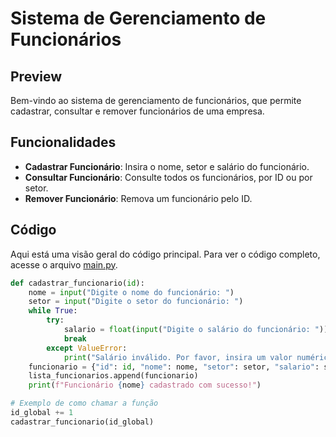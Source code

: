 # Sistema de Gerenciamento de Funcionários

## Preview
Bem-vindo ao sistema de gerenciamento de funcionários, que permite cadastrar, consultar e remover funcionários de uma empresa.

## Funcionalidades
- **Cadastrar Funcionário**: Insira o nome, setor e salário do funcionário.
- **Consultar Funcionário**: Consulte todos os funcionários, por ID ou por setor.
- **Remover Funcionário**: Remova um funcionário pelo ID.

## Código
Aqui está uma visão geral do código principal. Para ver o código completo, acesse o arquivo [main.py](https://github.com/Vitor-Luna/Sistema-Gerenciamento-Funcionarios/blob/main/Gerenciamento_de_Funcion%C3%A1rios.py).

```python
def cadastrar_funcionario(id):
    nome = input("Digite o nome do funcionário: ")
    setor = input("Digite o setor do funcionário: ")
    while True:
        try:
            salario = float(input("Digite o salário do funcionário: "))
            break
        except ValueError:
            print("Salário inválido. Por favor, insira um valor numérico.")
    funcionario = {"id": id, "nome": nome, "setor": setor, "salario": salario}
    lista_funcionarios.append(funcionario)
    print(f"Funcionário {nome} cadastrado com sucesso!")

# Exemplo de como chamar a função
id_global += 1
cadastrar_funcionario(id_global)
